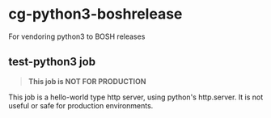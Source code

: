 # cg-python3-boshrelease

For vendoring python3 to BOSH releases

## test-python3 job

> **This job is NOT FOR PRODUCTION**

This job is a hello-world type http server, using python's http.server. It is not useful or safe for production environments.
